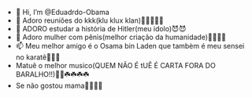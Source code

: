 - 👋 Hi, I’m @Eduadrdo-Obama
- 👀 Adoro reuniões do kkk(klu klux klan)👻👻👻🤡🤡
- 🌱 ADORO estudar a história de Hitler(meu idolo)😈😈
- 💞️ Adoro mulher com pênis(melhor criação da humanidade)🤡🤡🤡🤡
- 📫 Meu melhor amigo é o Osama bin Laden que tambèm é meu sensei no karatê🤡🤡🤡
- Matuê o melhor musico(QUEM NÃO É tUÊ É CARTA FORA DO BARALHO!!)🤡🤡☘️☘️☘️☘️
- Se não gostou mama🤡🤡🤡🤡
<!---
Eduadrdo-Obama/Eduadrdo-Obama is a ✨ special ✨ repository because its `README.md` (this file) appears on your GitHub profile.
You can click the Preview link to take a look at your changes.
--->
